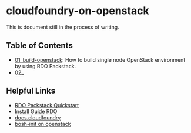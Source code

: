 # cloudfoundry-on-openstack

<!-- You can build Cloud Foundry test environment on OpenStack, if you can do following "Table of Contents" order.
-->

This is document still in the process of writing.


## Table of Contents

- [01_build-openstack](https://github.com/Soichiro75/cloudfoundry-on-openstack/tree/master/01_build-openstack): How to build single node OpenStack environment by using RDO Packstack.
- [02_]()


## Helpful Links
- [RDO Packstack Quickstart](https://www.rdoproject.org/install/quickstart/)
- [Install Guide RDO](http://docs.openstack.org/liberty/ja/install-guide-rdo/)
- [docs.cloudfoundry](http://docs.cloudfoundry.org/deploying/openstack/index.html)
- [bosh-init on openstack](https://bosh.io/docs/init-openstack.html)
